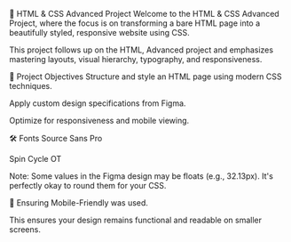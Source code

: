 🎨 HTML & CSS Advanced Project
Welcome to the HTML & CSS Advanced Project, where the focus is on transforming a bare HTML page into a beautifully styled, responsive website using CSS.

This project follows up on the HTML, Advanced project and emphasizes mastering layouts, visual hierarchy, typography, and responsiveness.

🧠 Project Objectives
Structure and style an HTML page using modern CSS techniques.

Apply custom design specifications from Figma.

Optimize for responsiveness and mobile viewing.

🛠️ Fonts
Source Sans Pro

Spin Cycle OT

Note: Some values in the Figma design may be floats (e.g., 32.13px). It's perfectly okay to round them for your CSS.

📱 Ensuring Mobile-Friendly 
<meta name="viewport" content="width=device-width, initial-scale=1">
was used.

<body class="works_on_smartphone">
This ensures your design remains functional and readable on smaller screens.

